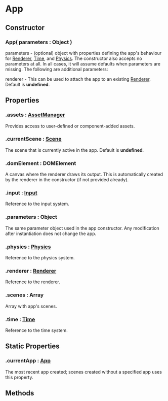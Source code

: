 # App

## Constructor

### App( parameters : <span class="param">Object</span> )

<a>parameters</a> - (optional) object with properties defining the app's behaviour for [Renderer](api/core/Renderer), [Time](api/core/Time), and [Physics](api/core/Physics). The constructor also accepts no parameters at all. In all cases, it will assume defaults when parameters are missing. The following are additional parameters:

<a>renderer</a> - This can be used to attach the app to an existing [Renderer](api/core/Renderer). Default is **undefined**.

## Properties

### .<a>assets</a> : <span class="param">[AssetManager](api/core/AssetManager)</span>
Provides access to user-defined or component-added assets.

### .<a>currentScene</a> : <span class="param">[Scene](api/core/Scene)</span>
The scene that is currently active in the app. Default is **undefined**.

### .<a>domElement</a> : <span class="param">DOMElement</span>
A canvas where the renderer draws its output. This is automatically created by the renderer in the constructor (if not provided already).

### .<a>input</a> : <span class="param">[Input](api/core/Input)</span>
Reference to the input system.

### .<a>parameters</a> : <span class="param">Object</span>
The same parameter object used in the app constructor. Any modification after instantiation does not change the app.

### .<a>physics</a> : <span class="param">[Physics](api/core/Physics)</span>
Reference to the physics system.

### .<a>renderer</a> : <span class="param">[Renderer](api/core/Renderer)</span>
Reference to the renderer.

### .<a>scenes</a> : <span class="param">Array</span>
Array with app's scenes.

### .<a>time</a> : <span class="param">[Time](api/core/Time)</span>
Reference to the time system.

## Static Properties

### .<a>currentApp</a> : <span class="param">[App](api/core/App)</span>
The most recent app created; scenes created without a specified app uses this property.

## Methods
